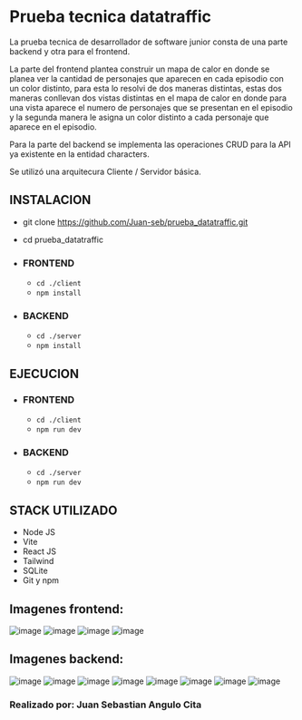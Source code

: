 # Prueba tecnica datatraffic

La prueba tecnica de desarrollador de software junior consta de una parte backend y otra para el frontend.

La parte del frontend plantea construir un mapa de calor en donde se planea ver la cantidad de personajes que aparecen en cada episodio con un color distinto, para esta
lo resolvi de dos maneras distintas, estas dos maneras conllevan dos vistas distintas en el mapa de calor en donde para una vista aparece el numero de personajes que se presentan
en el episodio y la segunda manera le asigna un color distinto a cada personaje que aparece en el episodio.

Para la parte del backend se implementa las operaciones CRUD para la API ya existente en la entidad characters.

Se utilizó una arquitecura Cliente / Servidor básica.

## INSTALACION
- git clone https://github.com/Juan-seb/prueba_datatraffic.git
- cd prueba_datatraffic

- ### FRONTEND
    - `cd ./client`
    - `npm install`

- ### BACKEND
    - `cd ./server`
    - `npm install`

## EJECUCION
- ### FRONTEND
    - `cd ./client`
    - `npm run dev`

- ### BACKEND
    - `cd ./server`
    - `npm run dev`

## STACK UTILIZADO
- Node JS
- Vite
- React JS
- Tailwind
- SQLite
- Git y npm

## Imagenes frontend:

![image](https://user-images.githubusercontent.com/52666459/199136861-580333de-b6e9-4479-a379-5f43f19a10f4.png)
![image](https://user-images.githubusercontent.com/52666459/199136885-807a91ec-14d2-42d7-807f-b2e88e79497a.png)
![image](https://user-images.githubusercontent.com/52666459/199136912-f4786ce1-9093-4eae-b3d1-cecf906d4b33.png)
![image](https://user-images.githubusercontent.com/52666459/199136934-8d08beef-ecfd-4085-bb1f-666ec4c665f0.png)

## Imagenes backend:

![image](https://user-images.githubusercontent.com/52666459/199137104-ac611d67-89a1-48e1-be84-dd11a9c6d3fc.png)
![image](https://user-images.githubusercontent.com/52666459/199137181-edab943a-1497-46a5-b07b-a756b8dc1ad3.png)
![image](https://user-images.githubusercontent.com/52666459/199137220-c4478132-ce08-444d-9b0b-a1ad3d0f44fb.png)
![image](https://user-images.githubusercontent.com/52666459/199137267-7e970e13-18e2-4b45-bc1e-4910577483fb.png)
![image](https://user-images.githubusercontent.com/52666459/199137306-eee2b421-16bc-4488-aed7-4488608607b9.png)
![image](https://user-images.githubusercontent.com/52666459/199137496-1d40f6c3-3075-4f9b-8e17-bebf934f0f2e.png)
![image](https://user-images.githubusercontent.com/52666459/199137572-215550ed-0cb5-4954-a7ac-61616991f582.png)
![image](https://user-images.githubusercontent.com/52666459/199137598-65c59a4a-69ab-40c4-8933-9bcc593c470a.png)

### Realizado por: Juan Sebastian Angulo Cita







